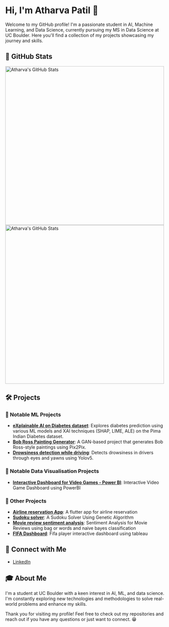 # Hi, I'm Atharva Patil 👋

Welcome to my GitHub profile! I'm a passionate student in AI, Machine Learning, and Data Science, currently pursuing my MS in Data Science at UC Boulder. Here you'll find a collection of my projects showcasing my journey and skills.

## 🌟 GitHub Stats

<img src="https://github-readme-stats.vercel.app/api?username=Atharva309&show_icons=true&hide_title=true&count_private=true&hide=prs&theme=tokyonight" width="500" alt="Atharva's GitHub Stats">

<img src="https://github-profile-summary-cards.vercel.app/api/cards/profile-details?username=Atharva309&theme=tokyonight" width="500" alt="Atharva's GitHub Stats">


## 🛠️ Projects

### 🚀 Notable ML Projects
- **[eXplainable AI on Diabetes dataset](https://github.com/Atharva309/XAI_diabetes)**: Explores diabetes prediction using various ML models and XAI techniques (SHAP, LIME, ALE) on the Pima Indian Diabetes dataset.
- **[Bob Ross Painting Generator](https://github.com/Atharva309/BobRoss_Painting_Generator)**: A GAN-based project that generates Bob Ross-style paintings using Pix2Pix.
- **[Drowsiness detection while driving](https://github.com/Atharva309/Drowsiness_detection_driving)**: Detects drowsiness in drivers through eyes and yawns using Yolov5.

### 🚀 Notable Data Visualisation Projects
- **[Interactive Dashboard for Video Games - Power BI](https://github.com/Atharva309/Interactive-Video-Game-Dashboard-using-PowerBI)**: Interactive Video Game Dashboard using PowerBI


### 🚀 Other Projects
- **[Airline reservation App](https://github.com/Atharva309/AirlineReservation_FlutterApp)**: A flutter app for airline reservation
- **[Sudoku solver](https://github.com/Atharva309/SudokuSolver)**: A Sudoku Solver Using Genetic Algorithm
- **[Movie review sentiment analysis](https://github.com/Atharva309/MovieReview-SentimentAnalysis)**: Sentiment Analysis for Movie Reviews using bag or words and naive bayes classification
- **[FIFA Dashboard](https://github.com/Atharva309/FifaDashboard)**: Fifa player interactive dashboard using tableau


## 💬 Connect with Me
- [LinkedIn](https://www.linkedin.com/in/atharva-patil-714b77222/)

## 🎓 About Me
I'm a student at UC Boulder with a keen interest in AI, ML, and data science. I'm constantly exploring new technologies and methodologies to solve real-world problems and enhance my skills.

Thank you for visiting my profile! Feel free to check out my repositories and reach out if you have any questions or just want to connect. 😁
